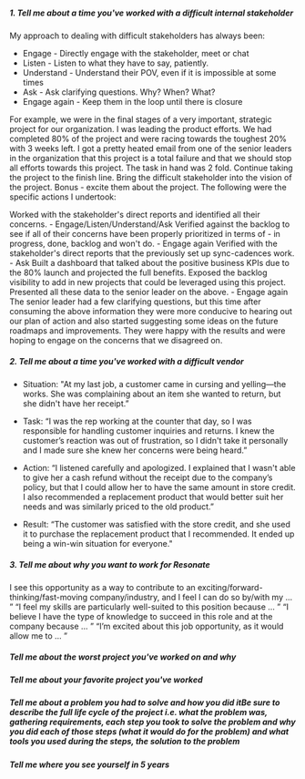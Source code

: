 


##### 1. Tell me about a time you've worked with a difficult internal stakeholder 
My approach to dealing with difficult stakeholders has always been:

* Engage - Directly engage with the stakeholder, meet or chat
* Listen - Listen to what they have to say, patiently.
* Understand - Understand their POV, even if it is impossible at some times
* Ask - Ask clarifying questions. Why? When? What?
* Engage again - Keep them in the loop until there is closure

For example, we were in the final stages of a very important, strategic project for our organization. I was leading the product efforts. We had completed 80% of the project and were racing towards the toughest 20% with 3 weeks left. I got a pretty heated email from one of the senior leaders in the organization that this project is a total failure and that we should stop all efforts towards this project.
The task in hand was 2 fold. Continue taking the project to the finish line. Bring the difficult stakeholder into the vision of the project. Bonus - excite them about the project.
The following were the specific actions I undertook:

Worked with the stakeholder's direct reports and identified all their concerns. - Engage/Listen/Understand/Ask
Verified against the backlog to see if all of their concerns have been properly prioritized in terms of - in progress, done, backlog and won't do. - Engage again
Verified with the stakeholder's direct reports that the previously set up sync-cadences work. - Ask
Built a dashboard that talked about the positive business KPIs due to the 80% launch and projected the full benefits.
Exposed the backlog visibility to add in new projects that could be leveraged using this project.
Presented all these data to the senior leader on the above. - Engage again
The senior leader had a few clarifying questions, but this time after consuming the above information they were more conducive to hearing out our plan of action and also started suggesting some ideas on the future roadmaps and improvements. They were happy with the results and were hoping to engage on the concerns that we disagreed on.

#####  2. Tell me about a time you've worked with a difficult vendor
* Situation: "At my last job, a customer came in cursing and yelling—the works. She was complaining about an item she wanted to return, but she didn't have her receipt.”

* Task: “I was the rep working at the counter that day, so I was responsible for handling customer inquiries and returns. I knew the customer’s reaction was out of frustration, so I didn't take it personally and I made sure she knew her concerns were being heard.”

* Action: “I listened carefully and apologized. I explained that I wasn't able to give her a cash refund without the receipt due to the company’s policy, but that I could allow her to have the same amount in store credit. I also recommended a replacement product that would better suit her needs and was similarly priced to the old product.”

* Result: “The customer was satisfied with the store credit, and she used it to purchase the replacement product that I recommended. It ended up being a win-win situation for everyone."
#####  3. Tell me about why you want to work for Resonate
I see this opportunity as a way to contribute to an exciting/forward-thinking/fast-moving company/industry, and I feel I can do so by/with my … ”
“I feel my skills are particularly well-suited to this position because … ”
“I believe I have the type of knowledge to succeed in this role and at the company because … ”
“I’m excited about this job opportunity, as it would allow me to … ”

#####  Tell me about the worst project you've worked on and why 

#####  Tell me about your favorite project you've worked

#####  Tell me about a problem you had to solve and how you did itBe sure to describe the full life cycle of the project i.e. what the problem was, gathering requirements, each step  you took to solve the problem and why you did each of those steps (what it would do for the problem) and what tools you used during the steps, the solution to the problem



#####  Tell me where you see yourself in 5 years

